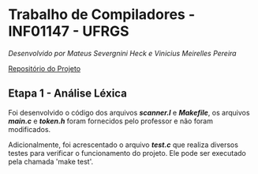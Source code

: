 # Trabalho de Compiladores - INF01147 - UFRGS
_Desenvolvido por Mateus Severgnini Heck e Vinicius Meirelles Pereira_

[Repositório do Projeto](https://github.com/msheck/Compiladores)

## Etapa 1 - Análise Léxica

Foi desenvolvido o código dos arquivos _**scanner.l**_ e _**Makefile**_, os arquivos _**main.c**_ e _**token.h**_ foram fornecidos pelo professor e não foram modificados.

Adicionalmente, foi acrescentado o arquivo _**test.c**_ que realiza diversos testes para verificar o funcionamento do projeto. Ele pode ser executado pela chamada 'make test'.
